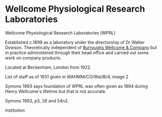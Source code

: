 # Wellcome Physiological Research Laboratories

Wellcome Physiological Research Laboratories \(WPRL\)

Established c.1899 as a laboratory under the directorship of Dr Walter Dowson. Theoretically independent of [Burroughs Wellcome & Company](https://github.com/wellcomecollection/transcribe-wellcome/tree/0f24dd579552fbec9fe9ff9419c2bdd0a7b7925c/research/organisations/research/organisations/bw.md) but in practice administered through their head office and carried out some work on company products.

Located at Beckenham, London from 1922.

List of staff as of 1931 given in WAHMM/CO/Wel/B/4, image 2

Symons 1993 says foundation of WPRL was often given as 1894 during Henry Wellcome's lifetime but that is not accurate.

Symons 1993, p3, 26 and 54n2.

institution

